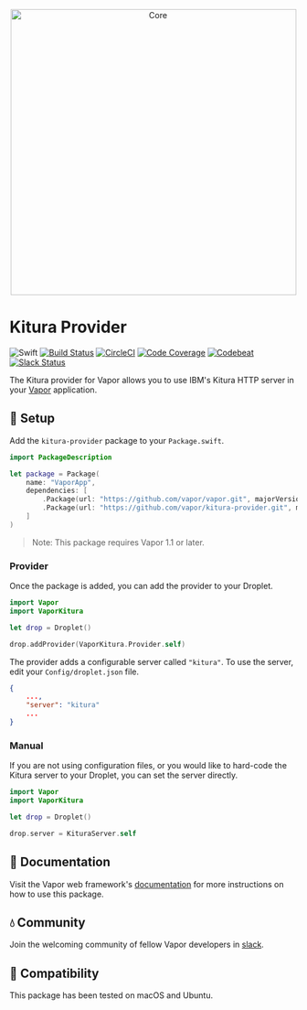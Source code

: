 <p align="center">
    <img 
        src="https://userscontent2.emaze.com/images/bbbef209-eddb-4593-b39e-00a07f035730/0929829d-60e7-42f8-9319-39b38fb729f6.png" 
        align="center" 
        alt="Core"
        width="500px"
    >
</p>

# Kitura Provider

![Swift](http://img.shields.io/badge/swift-3.0-brightgreen.svg)
[![Build Status](https://travis-ci.org/vapor/kitura-provider.svg?branch=master)](https://travis-ci.org/vapor/kitura-provider)
[![CircleCI](https://circleci.com/gh/vapor/kitura-provider.svg?style=shield)](https://circleci.com/gh/vapor/kitura-provider)
[![Code Coverage](https://codecov.io/gh/vapor/kitura-provider/branch/master/graph/badge.svg)](https://codecov.io/gh/vapor/kitura-provider)
[![Codebeat](https://codebeat.co/badges/a793ad97-47e3-40d9-82cf-2aafc516ef4e)](https://codebeat.co/projects/github-com-vapor-kitura-provider)
[![Slack Status](http://vapor.team/badge.svg)](http://vapor.team)

The Kitura provider for Vapor allows you to use IBM's Kitura HTTP server in your [Vapor](https://github.com/vapor/vapor) application.

## 🚀 Setup

Add the `kitura-provider` package to your `Package.swift`.

```swift
import PackageDescription

let package = Package(
    name: "VaporApp",
    dependencies: [
        .Package(url: "https://github.com/vapor/vapor.git", majorVersion: 1, minor: 1),
        .Package(url: "https://github.com/vapor/kitura-provider.git", majorVersion: 1, minor: 0),
    ]
)
```

> Note: This package requires Vapor 1.1 or later.

### Provider

Once the package is added, you can add the provider to your Droplet.

```swift
import Vapor
import VaporKitura

let drop = Droplet()

drop.addProvider(VaporKitura.Provider.self)
```

The provider adds a configurable server called `"kitura"`. To use the server, edit your `Config/droplet.json` file.

```json
{
	...,
    "server": "kitura"
    ...
}
```

### Manual

If you are not using configuration files, or you would like to hard-code the Kitura server to your Droplet, you can set the server directly.

```swift
import Vapor
import VaporKitura

let drop = Droplet()

drop.server = KituraServer.self
```

## 📖 Documentation

Visit the Vapor web framework's [documentation](http://docs.vapor.codes) for more instructions on how to use this package. 

## 💧 Community

Join the welcoming community of fellow Vapor developers in [slack](http://vapor.team).

## 🔧 Compatibility

This package has been tested on macOS and Ubuntu.
